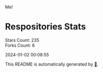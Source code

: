 Me!

# Respositories Stats
Stars Count: 235  
Forks Count: 6

2024-01-02 00:08:55  

This README is automatically generated by [🐰](https://github.com/rnitta/rnitta).
